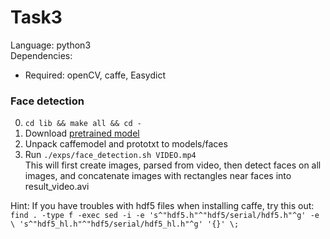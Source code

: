 # Task3
Language: python3 \
Dependencies:
* Required: openCV, caffe, Easydict

### Face detection
0. `cd lib && make all && cd -`
1. Download [pretrained model](https://drive.google.com/open?id=0Bwbjnpfi3crQRGVwNFF3Ym5HSnM) 
2. Unpack caffemodel and prototxt to models/faces
3. Run ```./exps/face_detection.sh VIDEO.mp4``` \
   This will first create images, parsed from video, then detect faces on all images, and concatenate images with rectangles near faces into result_video.avi


Hint: If you have troubles with hdf5 files when installing caffe, try this out: \
`find . -type f -exec sed -i -e 's^"hdf5.h"^"hdf5/serial/hdf5.h"^g' -e \ 's^"hdf5_hl.h"^"hdf5/serial/hdf5_hl.h"^g' '{}' \;`
